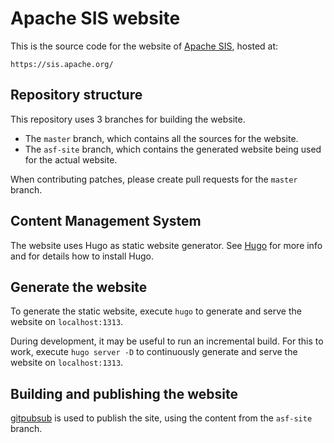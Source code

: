 <!--
   Licensed to the Apache Software Foundation (ASF) under one or more
   contributor license agreements.  See the NOTICE file distributed with
   this work for additional information regarding copyright ownership.
   The ASF licenses this file to You under the Apache License, Version 2.0
   (the "License"); you may not use this file except in compliance with
   the License.  You may obtain a copy of the License at

       http://www.apache.org/licenses/LICENSE-2.0

   Unless required by applicable law or agreed to in writing, software
   distributed under the License is distributed on an "AS IS" BASIS,
   WITHOUT WARRANTIES OR CONDITIONS OF ANY KIND, either express or implied.
   See the License for the specific language governing permissions and
   limitations under the License.
-->
# Apache SIS website

This is the source code for the website of [Apache SIS](https://sis.apache.org/), hosted at:

    https://sis.apache.org/

## Repository structure

This repository uses 3 branches for building the website.
- The `master` branch, which contains all the sources for the website.
- The `asf-site` branch, which contains the generated website being used for the actual website.

When contributing patches, please create pull requests for the `master` branch.

## Content Management System

The website uses Hugo as static website generator.
See [Hugo](https://gohugo.io/) for more info and for details how to install Hugo.

## Generate the website

To generate the static website, execute `hugo` to generate and serve the website on `localhost:1313`.

During development, it may be useful to run an incremental build. For this to
work, execute `hugo server -D` to continuously generate and serve the website on
`localhost:1313`.

## Building and publishing the website

[gitpubsub](https://www.apache.org/dev/gitpubsub.html) is used to publish the
site, using the content from the `asf-site` branch.
